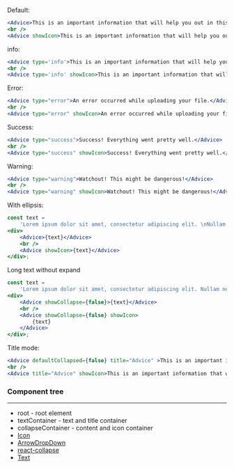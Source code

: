 Default:

```jsx
<Advice>This is an important information that will help you out in this process.</Advice>
<br />
<Advice showIcon>This is an important information that will help you out in this process.</Advice>
```

info:

```jsx
<Advice type='info'>This is an important information that will help you out in this process.</Advice>
<br />
<Advice type='info' showIcon>This is an important information that will help you out in this process.</Advice>
```

Error:

```jsx
<Advice type="error">An error occurred while uploading your file.</Advice>
<br />
<Advice type="error" showIcon>An error occurred while uploading your file.</Advice>
```

Success:

```jsx
<Advice type="success">Success! Everything went pretty well.</Advice>
<br />
<Advice type="success" showIcon>Success! Everything went pretty well.</Advice>
```

Warning:

```jsx
<Advice type="warning">Watchout! This might be dangerous!</Advice>
<br />
<Advice type="warning" showIcon>Watchout! This might be dangerous!</Advice>
```

With ellipsis:

```jsx
const text =
    'Lorem ipsum dolor sit amet, consectetur adipiscing elit. \nNullam nec massa quis eros ultrices ullamcorper. Vestibulum vulputate vestibulum orci, vel mattis felis vehicula euismod. Vivamus vulputate ligula quis turpis consectetur posuere quis eu massa. Vivamus sit amet facilisis orci. \nNulla nec orci ut diam semper bibendum. Donec sed arcu vitae justo tincidunt varius eu ac erat. \nPhasellus sit amet facilisis erat, gravida vestibulum enim. Praesent at mattis tortor, vel faucibus erat. Aliquam erat volutpat. In in dolor est. Ut sit amet dignissim risus.';
<div>
    <Advice>{text}</Advice>
    <br />
    <Advice showIcon>{text}</Advice>
</div>;
```

Long text without expand

```jsx
const text =
    'Lorem ipsum dolor sit amet, consectetur adipiscing elit. Nullam nec massa quis eros ultrices ullamcorper. Vestibulum vulputate vestibulum orci, vel mattis felis vehicula euismod. Vivamus vulputate ligula quis turpis consectetur posuere quis eu massa. Vivamus sit amet facilisis orci. Nulla nec orci ut diam semper bibendum. Donec sed arcu vitae justo tincidunt varius eu ac erat. Phasellus sit amet facilisis erat, gravida vestibulum enim. Praesent at mattis tortor, vel faucibus erat. Aliquam erat volutpat. In in dolor est. Ut sit amet dignissim risus.';
<div>
    <Advice showCollapse={false}>{text}</Advice>
    <br />
    <Advice showCollapse={false} showIcon>
        {text}
    </Advice>
</div>;
```

Title mode:

```jsx
<Advice defaultCollapsed={false} title="Advice" >This is an important information that will help you out in this process.</Advice>
<br />
<Advice title="Advice" showIcon>This is an important information that will help you out in this process.</Advice>
```

### Component tree

---

-   root - root element
-   textContainer - text and title container
-   collapseContainer - content and icon container
-   [Icon](#/General?id=icon)
-   [ArrowDropDown](#/General?id=icon)
-   [react-collapse](https://github.com/nkbt/react-collapse)
-   [Text](#/Typography?=text)

